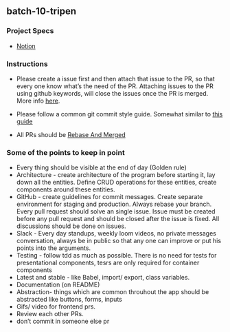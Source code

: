 
## batch-10-tripen
	
### Project Specs
- [Notion](https://www.notion.so/pesto/Batch-8-Project-Specs-33ef6ae26565459f98771b95c7f0cecd)

### Instructions
- Please create a issue first and then attach that issue to the PR, so that every one know what’s the need of the PR. Attaching issues to the PR using github keywords, will close the issues once the PR is merged. More info [here]((https://help.github.com/en/articles/closing-issues-using-keywords)).

- Please follow a common git commit style guide. Somewhat similar to [this guide](https://udacity.github.io/git-styleguide/)

- All PRs should be [Rebase And Merged](https://help.github.com/en/articles/about-pull-request-merges#rebase-and-merge-your-pull-request-commits)

### Some of the points to keep in point
- Every thing should be visible at the end of day (Golden rule)
- Architecture - create architecture of the program before starting it, lay down all the entities. Define CRUD operations for these entities, create components around these entities.
- GitHub - create guidelines for commit messages. Create separate environment for staging and production. Always rebase your branch. Every pull request should solve an single issue. Issue must be created before any pull request and should be closed after the issue is fixed. All discussions should be done on issues.
- Slack - Every day standups, weekly loom videos, no private messages conversation, always be in public so that any one can improve or put his points into the arguments.
- Testing - follow tdd as much as possible. There is no need for tests for presentational components, tesrs are only required for container components
- Latest and stable - like Babel, import/ export, class variables.
- Documentation (on README)
- Abstraction- things which are common throuhout the app should be abstracted like buttons, forms, inputs
- Gifs/ video for frontend prs.
- Review each other PRs.
- don’t commit in someone else pr
  